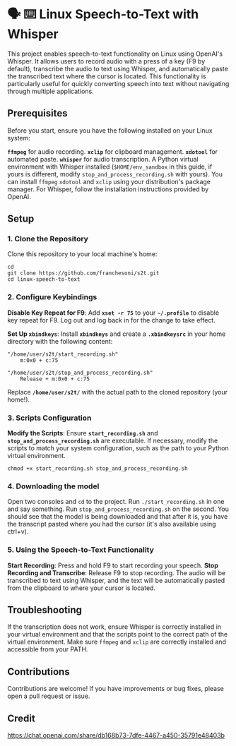 # 🗣️ ⌨️ Linux Speech-to-Text with Whisper
This project enables speech-to-text functionality on Linux using OpenAI's Whisper. It allows users to record audio with a press of a key (F9 by default), transcribe the audio to text using Whisper, and automatically paste the transcribed text where the cursor is located. This functionality is particularly useful for quickly converting speech into text without navigating through multiple applications.

## Prerequisites
Before you start, ensure you have the following installed on your Linux system:

**`ffmpeg`** for audio recording.
**`xclip`** for clipboard management.
**`xdotool`** for automated paste.
**`whisper`** for audio transcription.
A Python virtual environment with Whisper installed (`$HOME/env_sandbox` in this guide, if yours is different, modify `stop_and_process_recording.sh` with yours).
You can install `ffmpeg` `xdotool` and `xclip` using your distribution's package manager. For Whisper, follow the installation instructions provided by OpenAI.

## Setup
### 1. Clone the Repository
Clone this repository to your local machine's home:

```
cd
git clone https://github.com/franchesoni/s2t.git
cd linux-speech-to-text
```
### 2. Configure Keybindings
**Disable Key Repeat for F9**: Add **`xset -r 75`** to your **`~/.profile`** to disable key repeat for F9. Log out and log back in for the change to take effect.

**Set Up `xbindkeys`**: Install **`xbindkeys`** and create a **`.xbindkeysrc`** in your home directory with the following content:

```
"/home/user/s2t/start_recording.sh"
    m:0x0 + c:75

"/home/user/s2t/stop_and_process_recording.sh"
    Release + m:0x0 + c:75
```
Replace **`/home/user/s2t/`** with the actual path to the cloned repository (your home!).

### 3. Scripts Configuration
**Modify the Scripts**: Ensure **`start_recording.sh`** and **`stop_and_process_recording.sh`** are executable. If necessary, modify the scripts to match your system configuration, such as the path to your Python virtual environment.
```
chmod +x start_recording.sh stop_and_process_recording.sh
```

### 4. Downloading the model
Open two consoles and `cd` to the project. Run `./start_recording.sh` in one and say something. Run `stop_and_process_recording.sh` on the second. You should see that the model is being downloaded and that after it is, you have the transcript pasted where you had the cursor (it's also available using ctrl+v). 

### 5. Using the Speech-to-Text Functionality
**Start Recording**: Press and hold F9 to start recording your speech.
**Stop Recording and Transcribe**: Release F9 to stop recording. The audio will be transcribed to text using Whisper, and the text will be automatically pasted from the clipboard to where your cursor is located.

## Troubleshooting
If the transcription does not work, ensure Whisper is correctly installed in your virtual environment and that the scripts point to the correct path of the virtual environment.
Make sure `ffmpeg` and `xclip` are correctly installed and accessible from your PATH.

## Contributions
Contributions are welcome! If you have improvements or bug fixes, please open a pull request or issue.

## Credit
https://chat.openai.com/share/db168b73-7dfe-4467-a450-35791e48403b
